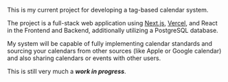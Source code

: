 This is my current project for developing a tag-based calendar system.

The project is a full-stack web application using [Next.js](https://nextjs.org), [Vercel](https://vercel.com/), and React in the Frontend and Backend, additionally utilizing a PostgreSQL database.

My system will be capable of fully implementing calendar standards and sourcing your calendars from other sources (like Apple or Google calendar) and also sharing calendars or events with other users.

This is still very much  a  ***work in progress***.
